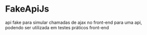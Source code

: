 # FakeApiJs
api fake para simular chamadas de ajax no front-end para uma api, podendo ser utilizada em testes práticos front-end
